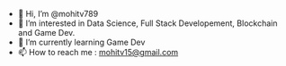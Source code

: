 - 👋 Hi, I’m @mohitv789
- 👀 I’m interested in Data Science, Full Stack Developement, Blockchain and Game Dev.
- 🌱 I’m currently learning Game Dev
- 📫 How to reach me : mohitv15@gmail.com

<!---
mohitv789/mohitv789 is a ✨ special ✨ repository because its `README.md` (this file) appears on your GitHub profile.
You can click the Preview link to take a look at your changes.
--->
